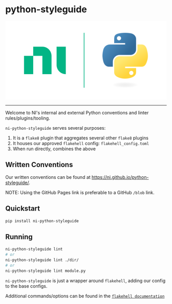 # python-styleguide

![logo](docs/logo.svg)

---

<!-- @TODO: We should show you some stinkin' badges -->

Welcome to NI's internal and external Python conventions and linter rules/plugins/tooling.

`ni-python-styleguide` serves several purposes:

1. It is a `flake8` plugin that aggregates several other `flake8` plugins
1. It houses our approved `flakehell` config: `flakehell_config.toml`
1. When run directly, combines the above

## Written Conventions

Our written conventions can be found at https://ni.github.io/python-styleguide/.

NOTE: Using the GitHub Pages link is preferable to a GitHub `/blob` link.

## Quickstart

```bash
pip install ni-python-styleguide
```

## Running

```bash
ni-python-styleguide lint
# or
ni-python-styleguide lint ./dir/
# or
ni-python-styleguide lint module.py
```

`ni-python-styleguide` is just a wrapper around `flakehell`, adding our config to the base configs.

Additional commands/options can be found in the [`flakehell documentation`](https://flakehell.readthedocs.io/index.html)
